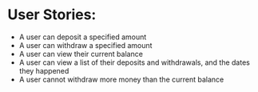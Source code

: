# User Stories:

* A user can deposit a specified amount
* A user can withdraw a specified amount
* A user can view their current balance
* A user can view a list of their deposits and withdrawals, and the dates they happened
* A user cannot withdraw more money than the current balance
